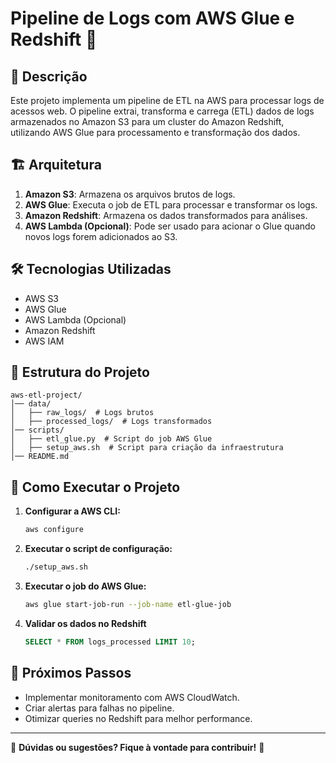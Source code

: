 # Pipeline de Logs com AWS Glue e Redshift 🚀

## 📌 Descrição
Este projeto implementa um pipeline de ETL na AWS para processar logs de acessos web. O pipeline extrai, transforma e carrega (ETL) dados de logs armazenados no Amazon S3 para um cluster do Amazon Redshift, utilizando AWS Glue para processamento e transformação dos dados.

## 🏗️ Arquitetura
1. **Amazon S3**: Armazena os arquivos brutos de logs.
2. **AWS Glue**: Executa o job de ETL para processar e transformar os logs.
3. **Amazon Redshift**: Armazena os dados transformados para análises.
4. **AWS Lambda (Opcional)**: Pode ser usado para acionar o Glue quando novos logs forem adicionados ao S3.

## 🛠️ Tecnologias Utilizadas
- AWS S3
- AWS Glue
- AWS Lambda (Opcional)
- Amazon Redshift
- AWS IAM

## 📂 Estrutura do Projeto
```
aws-etl-project/
│── data/
│   ├── raw_logs/  # Logs brutos
│   ├── processed_logs/  # Logs transformados
│── scripts/
│   ├── etl_glue.py  # Script do job AWS Glue
│   ├── setup_aws.sh  # Script para criação da infraestrutura
│── README.md
```

## 🚀 Como Executar o Projeto
1. **Configurar a AWS CLI:**
   ```bash
   aws configure
   ```
2. **Executar o script de configuração:**
   ```bash
   ./setup_aws.sh
   ```
3. **Executar o job do AWS Glue:**
   ```bash
   aws glue start-job-run --job-name etl-glue-job
   ```
4. **Validar os dados no Redshift**
   ```sql
   SELECT * FROM logs_processed LIMIT 10;
   ```

## 📌 Próximos Passos
- Implementar monitoramento com AWS CloudWatch.
- Criar alertas para falhas no pipeline.
- Otimizar queries no Redshift para melhor performance.

---
📌 **Dúvidas ou sugestões? Fique à vontade para contribuir!** 🚀

